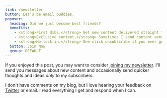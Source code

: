 ```yaml
---
link: /newsletter
button: Let’s be email buddies.
popover:
  heading: Did we just become best friends?
  benefits:
    - <strong>First dibs.</strong> Get new content delivered straight to your inbox.
    - <strong>Exclusive content.</strong> Sometimes I send content <em>only</em> to subscribers.
    - <strong>No lock-in.</strong> One-click unsubscribe if you ever get sick of my shit.
  button: Join Now
  group: DEFAULT
---
```


If you enjoyed this post, you may want to consider <a class="js--open-popover" href="/newsletter">joining my newsletter</a>. I'll send you messages about new content and occasionally send quicker thoughts and ideas _only_ to my subscribers.

I don't have comments on my blog, but I love hearing your feedback on [Twitter](https://twitter.com/jlengstorf) or email. I read everything I get and respond when I can.
